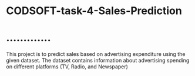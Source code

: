 # CODSOFT-task-4-Sales-Prediction
# .............
This project is to predict sales based on advertising expenditure using the given dataset. The dataset contains information about advertising spending on different platforms (TV, Radio, and Newspaper)
